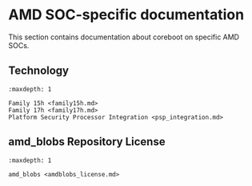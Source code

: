 # AMD SOC-specific documentation

This section contains documentation about coreboot on specific AMD SOCs.

## Technology

```{toctree}
:maxdepth: 1

Family 15h <family15h.md>
Family 17h <family17h.md>
Platform Security Processor Integration <psp_integration.md>
```

## amd_blobs Repository License

```{toctree}
:maxdepth: 1

amd_blobs <amdblobs_license.md>
```
